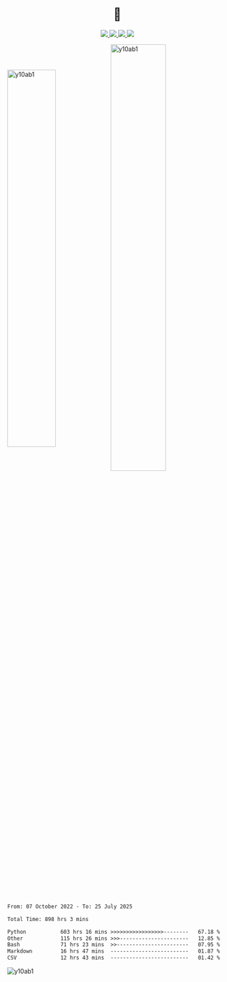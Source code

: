 <h1 align="center">👋</h1>

<p align='center'>

  <a href="mailto:yuehpo.peng@gmail.com">
      <img src="https://img.shields.io/badge/Gmail-D14836?style=for-the-badge&logo=gmail&logoColor=white&link=mailto:yuehpo.peng@gmail.com" />
  </a>
  <a href="https://www.linkedin.com/in/yueh-po-peng/">
      <img src="https://img.shields.io/badge/linkedin-%230077B5.svg?&style=for-the-badge&logo=linkedin&logoColor=white" />
  </a>
  <a href="https://y10ab1.github.io/CV.pdf">
      <img src="https://img.shields.io/badge/CV-Download-4A90E2?style=for-the-badge&logo=adobeacrobatreader&logoColor=white" />
  </a>
  <a href="https://scholar.google.com/citations?user=uFf4DmoAAAAJ">
      <img src="https://img.shields.io/badge/Google%20Scholar-Profile-34A853?style=for-the-badge&logo=google-scholar&logoColor=white" />
  </a>

</p>

<img align="center" style="width: 47%" src="https://github-readme-stats.vercel.app/api?username=y10ab1&show_icons=true&locale=en&theme=radical" alt="y10ab1" /><img align="center" style="width: 50%" src="https://github-readme-streak-stats.herokuapp.com/?user=y10ab1&&theme=radical" alt="y10ab1" />


<!--START_SECTION:waka-->

```txt
From: 07 October 2022 - To: 25 July 2025

Total Time: 898 hrs 3 mins

Python           603 hrs 16 mins >>>>>>>>>>>>>>>>>--------   67.18 %
Other            115 hrs 26 mins >>>----------------------   12.85 %
Bash             71 hrs 23 mins  >>-----------------------   07.95 %
Markdown         16 hrs 47 mins  -------------------------   01.87 %
CSV              12 hrs 43 mins  -------------------------   01.42 %
```

<!--END_SECTION:waka-->
<!--img align="center" style="width: 50% " src="https://github-readme-stats.vercel.app/api/top-langs?username=y10ab1&show_icons=true&locale=en&layout=compact&theme=radical" alt="y10ab1" /-->
<p align="left"> <img src="https://komarev.com/ghpvc/?username=y10ab1&label=Profile%20views&color=0e75b6&style=flat" alt="y10ab1" /> </p>

